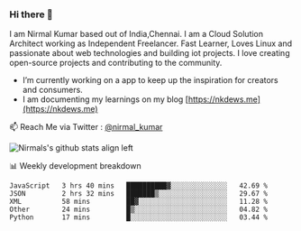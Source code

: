### Hi there 👋

 I am Nirmal Kumar based out of India,Chennai. I am a Cloud Solution Architect working as Independent Freelancer. Fast Learner, Loves Linux and passionate about web technologies and building iot projects. I love creating open-source projects and contributing to the community.

- I’m currently working on a app to keep up the inspiration for creators and consumers.
- I am documenting my learnings on my blog [https://nkdews.me](https://nkdews.me)

📫 Reach Me via  Twitter : [@nirmal_kumar](https://twitter.com/nirmal_kumar)

![Nirmals's github stats align left](https://github-readme-stats.vercel.app/api?username=nk-gears&show_icons=true)


📊 Weekly development breakdown

<!--START_SECTION:waka-->
```text
JavaScript   3 hrs 40 mins   ██████████▓░░░░░░░░░░░░░░   42.69 % 
JSON         2 hrs 32 mins   ███████▒░░░░░░░░░░░░░░░░░   29.67 % 
XML          58 mins         ██▓░░░░░░░░░░░░░░░░░░░░░░   11.28 % 
Other        24 mins         █▒░░░░░░░░░░░░░░░░░░░░░░░   04.82 % 
Python       17 mins         █░░░░░░░░░░░░░░░░░░░░░░░░   03.44 % 
```
<!--END_SECTION:waka-->


